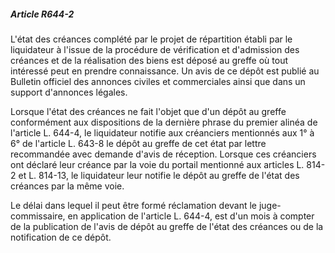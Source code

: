 ##### Article R644-2

L'état des créances complété par le projet de répartition établi par le liquidateur à l'issue de la procédure de vérification et d'admission des créances et de la réalisation des biens est déposé au greffe où tout intéressé peut en prendre connaissance. Un avis de ce dépôt est publié au Bulletin officiel des annonces civiles et commerciales ainsi que dans un support d'annonces légales.

Lorsque l'état des créances ne fait l'objet que d'un dépôt au greffe conformément aux dispositions de la dernière phrase du premier alinéa de l'article L. 644-4, le liquidateur notifie aux créanciers mentionnés aux 1° à 6° de l'article L. 643-8 le dépôt au greffe de cet état par lettre recommandée avec demande d'avis de réception. Lorsque ces créanciers ont déclaré leur créance par la voie du portail mentionné aux articles L. 814-2 et L. 814-13, le liquidateur leur notifie le dépôt au greffe de l'état des créances par la même voie.

Le délai dans lequel il peut être formé réclamation devant le juge-commissaire, en application de l'article L. 644-4, est d'un mois à compter de la publication de l'avis de dépôt au greffe de l'état des créances ou de la notification de ce dépôt.

